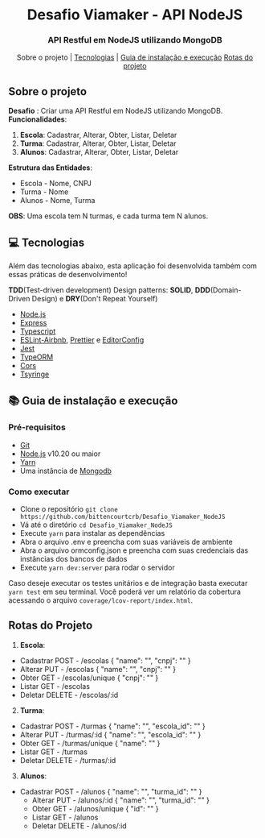 <h1 align="center">
    Desafio Viamaker - API NodeJS
</h1>

<h3 align="center">
API Restful em NodeJS utilizando MongoDB
</h3>

<p align="center">
  <a>Sobre o projeto</a> | <a href="#computer-tecnologias">Tecnologias</a> | <a href="#books-guia-de-instalação-e-execução">Guia de instalação e execução</a> <a href="#rotas-do-projeto">Rotas do projeto</a>
</p>


## Sobre o projeto

**Desafio** : Criar uma API Restful em NodeJS utilizando MongoDB.
**Funcionalidades**:
1) **Escola**: Cadastrar, Alterar, Obter, Listar, Deletar
2) **Turma**: Cadastrar, Alterar, Obter, Listar, Deletar
3) **Alunos**: Cadastrar, Alterar, Obter, Listar, Deletar

**Estrutura das Entidades**:
- Escola - Nome, CNPJ
- Turma - Nome
- Alunos - Nome, Turma

**OBS**: Uma escola tem N turmas, e cada turma tem N alunos.

## :computer: Tecnologias

Além das tecnologias abaixo, esta aplicação foi desenvolvida também com essas práticas de desenvolvimento!
<p><strong>TDD</strong>(Test-driven development) Design patterns: <strong>SOLID</strong>, <strong>DDD</strong>(Domain-Driven Design) e <strong>DRY</strong>(Don't Repeat Yourself)</p>

- [Node.js](https://nodejs.org/en/)
- [Express](https://expressjs.com/pt-br/)
- [Typescript](https://www.typescriptlang.org/)
- [ESLint-Airbnb](https://eslint.org/), [Prettier](https://prettier.io/) e [EditorConfig](https://editorconfig.org/)
- [Jest](https://jestjs.io/)
- [TypeORM](https://typeorm.io/#/)
- [Cors](https://github.com/expressjs/cors)
- [Tsyringe](https://github.com/microsoft/tsyringe)

## :books: Guia de instalação e execução

### Pré-requisitos

- [Git](https://git-scm.com/)
- [Node.js](https://nodejs.org/en/) v10.20 ou maior
- [Yarn](https://yarnpkg.com/)
- Uma instância de [Mongodb](https://www.mongodb.com/)

### Como executar


- Clone o repositório ```git clone https://github.com/bittencourtcrb/Desafio_Viamaker_NodeJS```
- Vá até o diretório ```cd Desafio_Viamaker_NodeJS```
- Execute ```yarn``` para instalar as dependências
- Abra o arquivo .env e preencha com suas variáveis de ambiente
- Abra o arquivo ormconfig.json e preencha com suas credenciais das instâncias dos bancos de dados
- Execute ```yarn dev:server``` para rodar o servidor


Caso deseje executar os testes unitários e de integração basta executar ```yarn test``` em seu terminal. Você poderá ver um relatório da cobertura acessando o arquivo ```coverage/lcov-report/index.html```.

## Rotas do Projeto


1) **Escola**:
  - Cadastrar
    POST - /escolas
      {
        "name": "",
        "cnpj": ""
      }
  - Alterar
    PUT - /escolas
      {
        "name": "",
        "cnpj": ""
      }
  - Obter
   GET - /escolas/unique
      {
        "cnpj": ""
      }
  - Listar
    GET - /escolas
  - Deletar
    DELETE - /escolas/:id
2) **Turma**:
  - Cadastrar
    POST - /turmas
      {
        "name": "",
        "escola_id": ""
      }
  - Alterar
    PUT - /turmas/:id
      {
        "name": "",
        "escola_id": ""
      }
  - Obter
   GET - /turmas/unique
      {
        "name": ""
      }
  - Listar
    GET - /turmas
  - Deletar
    DELETE - /turmas/:id
3) **Alunos**:
- Cadastrar
    POST - /alunos
      {
        "name": "",
        "turma_id": ""
      }
  - Alterar
    PUT - /alunos/:id
      {
        "name": "",
        "turma_id": ""
      }
  - Obter
   GET - /alunos/unique
      {
        "id": ""
      }
  - Listar
    GET - /alunos
  - Deletar
    DELETE - /alunos/:id


